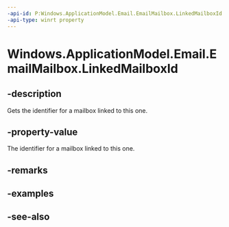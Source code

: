 ```yaml
---
-api-id: P:Windows.ApplicationModel.Email.EmailMailbox.LinkedMailboxId
-api-type: winrt property
---
```


<!-- Property syntax
public string LinkedMailboxId { get; }
-->

# Windows.ApplicationModel.Email.EmailMailbox.LinkedMailboxId

## -description
Gets the identifier for a mailbox linked to this one.

## -property-value
The identifier for a mailbox linked to this one.

## -remarks

## -examples

## -see-also
